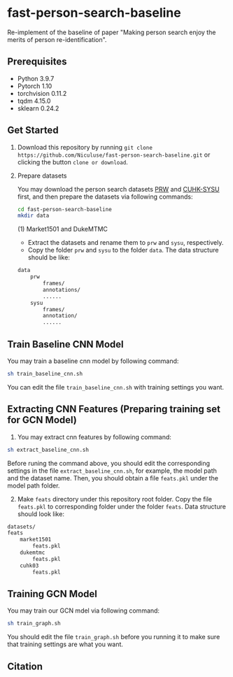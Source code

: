 # fast-person-search-baseline
Re-implement of the baseline of paper "Making person search enjoy the merits of person re-identification".
## Prerequisites
- Python 3.9.7
- Pytorch 1.10
- torchvision 0.11.2
- tqdm 4.15.0
- sklearn 0.24.2

## Get Started
1. Download this repository by running `git clone https://github.com/Niculuse/fast-person-search-baseline.git` or clicking the button `clone or download`.

2. Prepare datasets

    You may download the person search datasets [PRW](https://github.com/liangzheng06/PRW-baseline) and [CUHK-SYSU](https://github.com/ShuangLI59/person_search) first, and then prepare the datasets via following commands:
    
    ```bash
    cd fast-person-search-baseline
    mkdir data
    ```
    
    (1) Market1501 and DukeMTMC
    
    * Extract the datasets and rename them to `prw` and `sysu`, respectively.
    * Copy the folder `prw` and `sysu` to the folder `data`. The data structure should be like:
    
    ```bash
    data
        prw
            frames/
            annotations/
            ......
        sysu
            frames/
            annotation/
            ...... 
    ```
   
## Train Baseline CNN Model
You may train a baseline cnn model by following command:
```bash
sh train_baseline_cnn.sh
```
You can edit the file `train_baseline_cnn.sh` with training settings you want.
## Extracting CNN Features (Preparing training set for GCN Model)
1. You may extract cnn features by following command:

```bash
sh extract_baseline_cnn.sh
```

Before runing the command above, you should edit the corresponding settings in the file `extract_baseline_cnn.sh`, for example, the model path and the dataset name. Then, you should obtain a file `feats.pkl` under the model path folder.

2. Make `feats` directory under this repository root folder. Copy the file `feats.pkl` to corresponding folder under the folder `feats`. Data structure should look like:

```bash
datasets/
feats
    market1501
        feats.pkl
    dukemtmc
        feats.pkl
    cuhk03
        feats.pkl
```
## Training GCN Model
 You may train our GCN mdel via following command:
 
 ```bash
 sh train_graph.sh
 ```
 
 You should edit the file `train_graph.sh` before you running it to make sure that training settings are what you want.
## Citation

